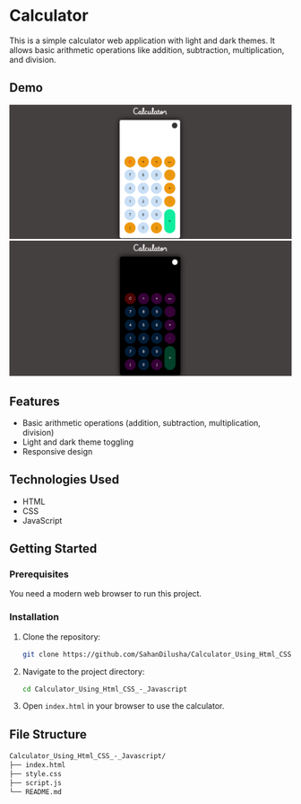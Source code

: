 # Calculator

This is a simple calculator web application with light and dark themes. It allows basic arithmetic operations like addition, subtraction, multiplication, and division.

## Demo
![Calculator Light](https://github.com/SahanDilusha/Calculator_Using_Html_CSS_-_Javascript/blob/843401c4aee97c50ea709fbed17382c58462175f/Calculator%20Light.png)
![Calculator Dark](https://github.com/SahanDilusha/Calculator_Using_Html_CSS_-_Javascript/blob/843401c4aee97c50ea709fbed17382c58462175f/Calculator%20Dark.png)

## Features

- Basic arithmetic operations (addition, subtraction, multiplication, division)
- Light and dark theme toggling
- Responsive design

## Technologies Used

- HTML
- CSS
- JavaScript

## Getting Started

### Prerequisites

You need a modern web browser to run this project.

### Installation

1. Clone the repository:

    ```bash
   git clone https://github.com/SahanDilusha/Calculator_Using_Html_CSS_-_Javascript.git
    ```

2. Navigate to the project directory:

    ```bash
    cd Calculator_Using_Html_CSS_-_Javascript
    ```

3. Open `index.html` in your browser to use the calculator.

## File Structure

```plaintext
Calculator_Using_Html_CSS_-_Javascript/
├── index.html
├── style.css
├── script.js
└── README.md
